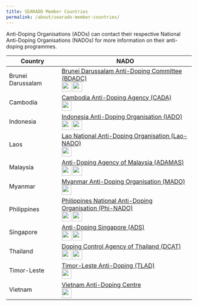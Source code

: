 ```yaml
---
title: SEARADO Member Countries
permalink: /about/searado-member-countries/
---
```

Anti-Doping Organisations (ADOs) can contact their respective National Anti-Doping Organisations (NADOs) for more information on their anti-doping programmes.

| Country  | NADO |
| --- | --- |
| Brunei Darussalam  |  [Brunei Darussalam Anti-Doping Committee (BDADC)](http://www.kkbs.gov.bn/pages/bdadc.aspx)<br><a href="https://www.facebook.com/BruneiDarussalamAntiDopingCommittee"><img align="left" src="https://i.ibb.co/vjKKsp5/facebook.png" style="border:none;width:26px;height:26px;"></a><a href="https://www.instagram.com/bruneiantidoping/"><img align="left" src="https://i.ibb.co/n0Hcvqv/pngtree-instagram-icon-png-image-6315974.png" style="border:none;width:26px;height:26px;"></a> |
| Cambodia  |  [Cambodia Anti-Doping Agency (CADA)](http://cada.gov.kh)<br><a href="https://www.facebook.com/Cambodia-Anti-Doping-Agency-444252702444567/"><img align="left" src="https://i.ibb.co/vjKKsp5/facebook.png" style="border:none;width:26px;height:26px;"></a>|
| Indonesia  |  [Indonesia Anti-Doping Organisation (IADO)](https://iado.id/h/index.php/en/)<br><a href="https://www.facebook.com/indonesiaantidoping"><img align="left" src="https://i.ibb.co/vjKKsp5/facebook.png" style="border:none;width:26px;height:26px;"></a><a href="https://www.instagram.com/iado.id/"><img align="left" src="https://i.ibb.co/n0Hcvqv/pngtree-instagram-icon-png-image-6315974.png" style="border:none;width:26px;height:26px;"></a>|
| Laos  | [Lao National Anti-Doping Organisation  (Lao-NADO)](http://www.moes.edu.la/laonado/index.php/en/)<br><a href="https://www.facebook.com/LAO-NADO-105420464306279"><img align="left" src="https://i.ibb.co/vjKKsp5/facebook.png" style="border:none;width:26px;height:26px;"></a>  |
| Malaysia  |  [Anti-Doping Agency of Malaysia (ADAMAS)](http://www.adamas.gov.my/en/)<br><a href="https://www.facebook.com/adamas.my"><img align="left" src="https://i.ibb.co/vjKKsp5/facebook.png" style="border:none;width:26px;height:26px;"></a><a href="https://www.instagram.com/antidopingmalaysia/"><img align="left" src="https://i.ibb.co/n0Hcvqv/pngtree-instagram-icon-png-image-6315974.png" style="border:none;width:26px;height:26px;"></a>  |
| Myanmar  |  [Myanmar Anti-Doping Organisation (MADO)](https://www.mado.gov.mm/)<br><a href="https://www.facebook.com/pages/category/News---Media-Website/MADO-Myanmar-Anti-Doping-Organization-1927126144282271/"><img align="left" src="https://i.ibb.co/vjKKsp5/facebook.png" style="border:none;width:26px;height:26px;"></a>  |
| Philippines  |  [Philippines National Anti-Doping Organisation (Phi-NADO)](https://www.phi-nado.com)<br><a href="https://www.facebook.com/psc.phinado/"><img align="left" src="https://i.ibb.co/vjKKsp5/facebook.png" style="border:none;width:26px;height:26px;"></a><a href="https://www.instagram.com/phinado_official/"><img align="left" src="https://i.ibb.co/n0Hcvqv/pngtree-instagram-icon-png-image-6315974.png" style="border:none;width:26px;height:26px;"></a>  |
| Singapore  |  [Anti-Doping Singapore (ADS)](https://www.sportsingapore.gov.sg/athletes-coaches/anti-doping-singapore)<br><a href="https://www.facebook.com/antidopingsingapore/"><img align="left" src="https://i.ibb.co/vjKKsp5/facebook.png" style="border:none;width:26px;height:26px;"></a><a href="https://www.instagram.com/antidopingsingapore/"><img align="left" src="https://i.ibb.co/n0Hcvqv/pngtree-instagram-icon-png-image-6315974.png" style="border:none;width:26px;height:26px;"></a>  |
| Thailand  |  [Doping Control Agency of Thailand (DCAT)](https://www.dcat.in.th/EN)<br><a href="https://www.facebook.com/DCAT-Doping-Control-Agency-of-Thailand-352557894841553/"><img align="left" src="https://i.ibb.co/vjKKsp5/facebook.png" style="border:none;width:26px;height:26px;"></a><a href="https://www.instagram.com/dcat_thailand/"><img align="left" src="https://i.ibb.co/n0Hcvqv/pngtree-instagram-icon-png-image-6315974.png" style="border:none;width:26px;height:26px;"></a>  |
| Timor-Leste  | [Timor-Leste Anti-Doping (TLAD)](https://sejd.gov.tl/saida-mak-doping)<br><a href="https://www.facebook.com/profile.php?id=100091582342232"><img align="left" src="https://i.ibb.co/vjKKsp5/facebook.png" style="border:none;width:26px;height:26px;"></a>  |
| Vietnam  |  [Vietnam Anti-Doping Centre](http://www.vada.org.vn/)<br><a href="https://www.facebook.com/vada.org.vn"><img align="left" src="https://i.ibb.co/vjKKsp5/facebook.png" style="border:none;width:26px;height:26px;"></a>  |
